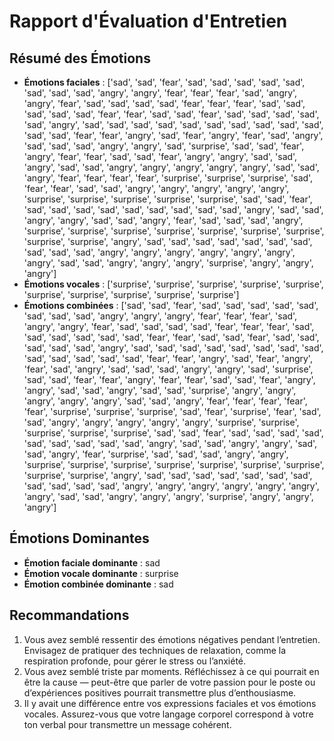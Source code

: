 # Rapport d'Évaluation d'Entretien

## Résumé des Émotions

- **Émotions faciales** : ['sad', 'sad', 'fear', 'sad', 'sad', 'sad', 'sad', 'sad', 'sad', 'sad', 'sad', 'angry', 'angry', 'fear', 'fear', 'fear', 'sad', 'angry', 'angry', 'fear', 'sad', 'sad', 'sad', 'sad', 'fear', 'fear', 'fear', 'sad', 'sad', 'sad', 'sad', 'sad', 'fear', 'fear', 'sad', 'sad', 'fear', 'sad', 'sad', 'sad', 'sad', 'sad', 'angry', 'sad', 'sad', 'sad', 'sad', 'sad', 'sad', 'sad', 'sad', 'sad', 'sad', 'sad', 'sad', 'fear', 'fear', 'angry', 'sad', 'fear', 'angry', 'fear', 'sad', 'angry', 'sad', 'sad', 'sad', 'angry', 'angry', 'sad', 'surprise', 'sad', 'sad', 'fear', 'angry', 'fear', 'fear', 'sad', 'sad', 'fear', 'angry', 'angry', 'sad', 'sad', 'angry', 'sad', 'sad', 'angry', 'angry', 'angry', 'angry', 'angry', 'sad', 'sad', 'angry', 'fear', 'fear', 'fear', 'fear', 'surprise', 'surprise', 'surprise', 'sad', 'fear', 'fear', 'sad', 'sad', 'angry', 'angry', 'angry', 'angry', 'angry', 'surprise', 'surprise', 'surprise', 'surprise', 'surprise', 'sad', 'sad', 'fear', 'sad', 'sad', 'sad', 'sad', 'sad', 'sad', 'sad', 'sad', 'sad', 'angry', 'sad', 'sad', 'angry', 'angry', 'sad', 'sad', 'angry', 'fear', 'sad', 'sad', 'sad', 'angry', 'surprise', 'surprise', 'surprise', 'surprise', 'surprise', 'surprise', 'surprise', 'surprise', 'surprise', 'angry', 'sad', 'sad', 'sad', 'sad', 'sad', 'sad', 'sad', 'sad', 'sad', 'sad', 'angry', 'angry', 'angry', 'angry', 'angry', 'angry', 'angry', 'sad', 'sad', 'angry', 'angry', 'angry', 'surprise', 'angry', 'angry', 'angry']
- **Émotions vocales** : ['surprise', 'surprise', 'surprise', 'surprise', 'surprise', 'surprise', 'surprise', 'surprise', 'surprise', 'surprise']
- **Émotions combinées** : ['sad', 'sad', 'fear', 'sad', 'sad', 'sad', 'sad', 'sad', 'sad', 'sad', 'sad', 'angry', 'angry', 'angry', 'fear', 'fear', 'fear', 'sad', 'angry', 'angry', 'fear', 'sad', 'sad', 'sad', 'sad', 'fear', 'fear', 'fear', 'sad', 'sad', 'sad', 'sad', 'sad', 'sad', 'fear', 'fear', 'sad', 'sad', 'fear', 'sad', 'sad', 'sad', 'sad', 'sad', 'angry', 'sad', 'sad', 'sad', 'sad', 'sad', 'sad', 'sad', 'sad', 'sad', 'sad', 'sad', 'sad', 'sad', 'fear', 'fear', 'angry', 'sad', 'fear', 'angry', 'fear', 'sad', 'angry', 'sad', 'sad', 'sad', 'angry', 'angry', 'sad', 'surprise', 'sad', 'sad', 'fear', 'fear', 'angry', 'fear', 'fear', 'sad', 'sad', 'fear', 'angry', 'angry', 'sad', 'sad', 'angry', 'sad', 'sad', 'surprise', 'angry', 'angry', 'angry', 'angry', 'angry', 'sad', 'sad', 'angry', 'fear', 'fear', 'fear', 'fear', 'fear', 'surprise', 'surprise', 'surprise', 'sad', 'fear', 'surprise', 'fear', 'sad', 'sad', 'angry', 'angry', 'angry', 'angry', 'angry', 'surprise', 'surprise', 'surprise', 'surprise', 'surprise', 'sad', 'sad', 'fear', 'sad', 'sad', 'sad', 'sad', 'sad', 'sad', 'sad', 'sad', 'sad', 'angry', 'sad', 'sad', 'angry', 'angry', 'sad', 'sad', 'angry', 'fear', 'surprise', 'sad', 'sad', 'sad', 'angry', 'angry', 'surprise', 'surprise', 'surprise', 'surprise', 'surprise', 'surprise', 'surprise', 'surprise', 'surprise', 'angry', 'sad', 'sad', 'sad', 'sad', 'sad', 'sad', 'sad', 'sad', 'sad', 'sad', 'sad', 'angry', 'angry', 'angry', 'angry', 'angry', 'angry', 'angry', 'sad', 'sad', 'angry', 'angry', 'angry', 'surprise', 'angry', 'angry', 'angry']

## Émotions Dominantes

- **Émotion faciale dominante** : sad
- **Émotion vocale dominante** : surprise
- **Émotion combinée dominante** : sad

## Recommandations

1. Vous avez semblé ressentir des émotions négatives pendant l’entretien. Envisagez de pratiquer des techniques de relaxation, comme la respiration profonde, pour gérer le stress ou l’anxiété.
2. Vous avez semblé triste par moments. Réfléchissez à ce qui pourrait en être la cause — peut-être que parler de votre passion pour le poste ou d’expériences positives pourrait transmettre plus d’enthousiasme.
3. Il y avait une différence entre vos expressions faciales et vos émotions vocales. Assurez-vous que votre langage corporel correspond à votre ton verbal pour transmettre un message cohérent.
